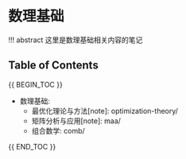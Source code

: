 # 数理基础

!!! abstract 
    这里是数理基础相关内容的笔记


## Table of Contents

{{ BEGIN_TOC }}

- 数理基础:
    - 最优化理论与方法[note]: optimization-theory/ 
    - 矩阵分析与应用[note]: maa/ 
    - 组合数学: comb/

{{ END_TOC }}

<!-- - [最优化理论与方法](optimization-theory/) <span class="toc-tag toc-tag-classnotes"></span>
- [矩阵分析与应用](maa/) <span class="toc-tag toc-tag-classnotes"></span>
- [组合数学](comb/) -->